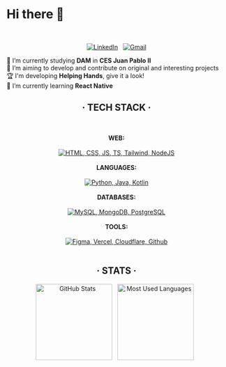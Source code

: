 <h1>Hi there 👋</h1>

<br>

<div align="center">

[![LinkedIn](https://skillicons.dev/icons?i=linkedin)](https://www.linkedin.com/in/jorge-lopez-puebla) &nbsp;
[![Gmail](https://skillicons.dev/icons?i=gmail)](mailto:lopezpueblajorge@gmail.com)

</div>

🔭 I’m currently studying **DAM** in **CES Juan Pablo II** <br>
📝 I’m aiming to develop and contribute on original and interesting projects <br>
🏆 I'm developing **Helping Hands**, give it a look! <br>
🌱 I’m currently learning **React Native** <br>

<div align="center">
    
## · TECH STACK ·

<br>

**WEB:** <br><br> [![HTML, CSS, JS, TS, Tailwind, NodeJS](https://skillicons.dev/icons?i=html,css,js,ts,tailwind,nodejs)](https://skillicons.dev) <br><br>
**LANGUAGES:** <br><br> [![Python, Java, Kotlin](https://skillicons.dev/icons?i=python,java,kotlin)](https://skillicons.dev) <br><br>
**DATABASES:** <br><br> [![MySQL, MongoDB, PostgreSQL](https://skillicons.dev/icons?i=mysql,mongodb,postgresql)](https://skillicons.dev) <br><br>
**TOOLS:** <br><br> [![Figma, Vercel, Cloudflare, Github](https://skillicons.dev/icons?i=figma,vercel,cloudflare,github)](https://skillicons.dev) <br><br>

## · STATS ·

<p>
    <img height=175 alt="GitHub Stats" src="https://readme-stats-eight-lilac.vercel.app/api?username=Jorge-lopz&show_icons=true&count_private=true&hide_rank=true&theme=dark&bg_color=0d1117&border_color=262b32" />&nbsp;&nbsp;
    <img height=175 alt="Most Used Languages" src="https://readme-stats-eight-lilac.vercel.app/api/top-langs/?username=Jorge-lopz&layout=compact&theme=dark&bg_color=0d1117&border_color=262b32" />&nbsp;&nbsp;
</p>

</div>
